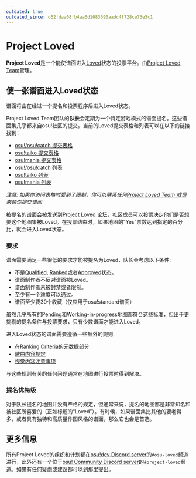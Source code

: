 ```yaml
---
outdated: true
outdated_since: d62fdaa08fb4aa6d1083690aadc4f728ce73e5c1
---
```


# Project Loved

**Project Loved**是一个能使谱面进入[Loved](/wiki/Beatmap/Category#loved)状态的投票平台。由[Project Loved Team](/wiki/People/The_Team/Project_Loved_Team)管理。

## 使一张谱面进入Loved状态

谱面将由在经过一个提名和投票程序后进入Loved状态。

Project Loved Team团队的**队长**会定期为一个特定游戏模式的谱面提名。这些谱面集几乎都来自osu!社区的提交。当前的Loved提交表格和列表可以在以下的链接找到：

- [osu!/osu!catch 提交表格](https://docs.google.com/forms/d/e/1FAIpQLSdbgHOVqMF8wQQKSdddW1JhC10ff6C7fb4JbEW7PBQTn9gAqg/viewform)
- [osu!taiko 提交表格](https://docs.google.com/forms/d/e/1FAIpQLSclPWyjFByhHP45AtKD49y0RSl1TK5UOzD4dVdvjfJJQ1aCXQ/viewform)
- [osu!mania 提交表格](https://docs.google.com/forms/d/e/1FAIpQLSeaGfoQNGMqw4qQcqRPItUZILh2fGwJR6ly6cZNY9OWPXkFhw/viewform)
- [osu!/osu!catch 列表](https://docs.google.com/spreadsheets/d/1HgHwtO3kIzT8R4ocEJMZTosADrGJRJOFL-TZI97tZS4/edit)
- [osu!taiko 列表](https://docs.google.com/spreadsheets/d/1Nk96z_xat_7ypsDF1sCTDO4i_CnHarcrCbGoTmgwHHE/edit)
- [osu!mania 列表](https://docs.google.com/spreadsheets/d/1sjkTwUSvQ5Me-6rK61rToTg2bU-yX9X29CXdzttvhtM/edit)

*注意: 如果你访问表格时受到了限制，你可以联系任何[Project Loved Team 成员](/wiki/People/The_Team/Project_Loved_Team#团队成员)来替你提交谱面*

被提名的谱面会被发送到[Project Loved 论坛](https://osu.ppy.sh/community/forums/120)，社区成员可以投票决定他们是否想要这个地图集被Loved。在投票结束时，如果地图的“Yes”票数达到指定的百分比，就会进入Loved状态。

### 要求

谱面需要满足一些很低的要求才能被提名为Loved，队长会考虑以下条件:

- 不是[Qualified](/wiki/Beatmap/Category#qualified), [Ranked](/wiki/Beatmap/Category#ranked)或者[Approved](/wiki/Beatmap/Category#approved)状态。
- 谱面制作者不反对谱面被Loved。
- 谱面制作者未被封禁或者限制。
- 至少有一个难度可以通过。
- 谱面至少要30个收藏（仅应用于osu!standard谱面）

虽然几乎所有的[Pending和Working-in-progress](/wiki/Beatmap/Category#work-in-progress-和-pending)地图都符合这些标准，但出于更挑剔的提名条件与投票要求，只有少数谱面才能进入Loved。

进入Loved状态的谱面需要遵循一些额外的规则:

- [在Ranking Criteria的元数据部分](/wiki/Ranking_Criteria#metadata)
- [歌曲内容规定](/wiki/Rules/Song_Content_Rules)
- [视觉内容注意事项](/wiki/Rules/Visual_Content_Considerations)

与这些规则有关的任何问题通常在地图进行投票时得到解决。

### 提名优先级

对于队长提名的地图并没有严格的规定，但通常来说，提名的地图都是非常知名和被社区所喜爱的（正如标题的“Loved”）。有时候，如果谱面集比其他的要老得多，或者具有独特和高质量作图风格的谱面，那么它也会是首选。

## 更多信息

所有Project Loved的组织和计划都在[osu!dev Discord server](https://discord.gg/ppy)的`#osu-loved`频道进行，此外还有一个位于[osu! Community Discord server](https://discord.gg/0Vxo9AsejDkGlk3H)的`#project-loved`频道。如果有任何疑虑或建议都可以到那里提出。
